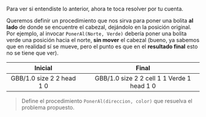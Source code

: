 Para ver si entendiste lo anterior, ahora te toca resolver por tu cuenta.

Queremos definir un procedimiento que nos sirva para poner una bolita **al lado** de donde se encuentre el cabezal, dejándolo en la posición original. Por ejemplo, al invocar `PonerAl(Norte, Verde)` debería poner una bolita verde una posición hacia el norte, **sin mover** el cabezal (bueno, ya sabemos que en realidad sí se mueve, pero el punto es que en el **resultado final** esto no se tiene que ver).

<table class= "table" style="width:100%">
  <thead>
  <tr>
    <th style="text-align: center">Inicial</th>
    <th style="text-align: center"></th> 
    <th style="text-align: center">Final</th>
  </tr>
  </thead>
  <tbody>
  <tr>
    <td style="text-align: center">  
      <gs-board>
        GBB/1.0
        size 2 2
        head 1 0
      </gs-board>
    </td>
    <td style="text-align: center"><i class="fa fa-arrow-right"></i></td> 
    <td style="text-align: center">
      <gs-board>
        GBB/1.0
        size 2 2
        cell 1 1 Verde 1
        head 1 0
      </gs-board>
    </td>
  </tr>
  <tbody>
</table>

> Define el procedimiento `PonerAl(direccion, color)` que resuelva el problema propuesto.